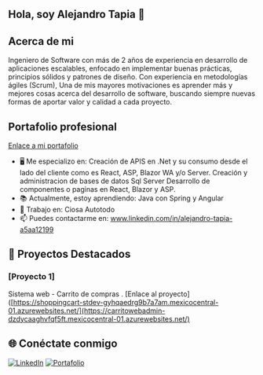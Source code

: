 ## Hola, soy Alejandro Tapia 👋

## Acerca de mi
Ingeniero de Software con más de 2 años de experiencia en desarrollo de aplicaciones escalables, enfocado en implementar buenas prácticas, principios sólidos y patrones de diseño. Con experiencia en metodologías ágiles (Scrum), Una de mis mayores motivaciones es aprender más y mejores cosas acerca del desarrollo de software, buscando siempre nuevas formas de aportar valor y calidad a cada proyecto.

## Portafolio profesional
[Enlace a mi portafolio]([https://mango-plant-0bb30020f.6.azurestaticapps.net/)

- 🖥️ Me especializo en:
      Creación de APIS en .Net y su consumo desde el lado del cliente como es React, ASP, Blazor WA y/o Server.
      Creación y administracion de bases de datos Sql Server
      Desarrollo de componentes o paginas en React, Blazor y ASP.
- 📚 Actualmente, estoy aprendiendo: Java con Spring y Angular
- 💼 Trabajo en: Ciosa Autotodo
- 📫 Puedes contactarme en: www.linkedin.com/in/alejandro-tapia-a5aa12199

## 🚀 Proyectos Destacados
### [Proyecto 1]
Sistema web - Carrito de compras . [Enlace al proyecto]([https://shoppingcart-stdev-gyhqaedrg9b7a7am.mexicocentral-01.azurewebsites.net/](https://carritowebadmin-dzdycaaghvfqf5ft.mexicocentral-01.azurewebsites.net/)




## 🌐 Conéctate conmigo
[![LinkedIn](https://img.shields.io/badge/LinkedIn-Alejandro%20Tapia-blue?logo=linkedin)](https://www.linkedin.com/in/alejandro-tapia-a5aa12199)
[![Portafolio](https://img.shields.io/badge/Portafolio-Alejandro%20Tapia-lightgrey?logo=internet)](https://mango-plant-0bb30020f.6.azurestaticapps.net/)


<!--
**AlejandroSTapia/AlejandroSTapia** is a ✨ _special_ ✨ repository because its `README.md` (this file) appears on your GitHub profile.

Here are some ideas to get you started:

- 🔭 I’m currently working on ...
- 🌱 I’m currently learning ...
- 👯 I’m looking to collaborate on ...
- 🤔 I’m looking for help with ...
- 💬 Ask me about ...    
- 📫 How to reach me: ...
- 😄 Pronouns: ...
- ⚡ Fun fact: ...
-->
